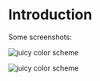 # Introduction

Some screenshots:

![juicy color scheme](https://github.com/liberize/sublime-text-plugins/raw/master/color_scheme/images/preview1.png)

![juicy color scheme](https://github.com/liberize/sublime-text-plugins/raw/master/color_scheme/images/preview2.png)
